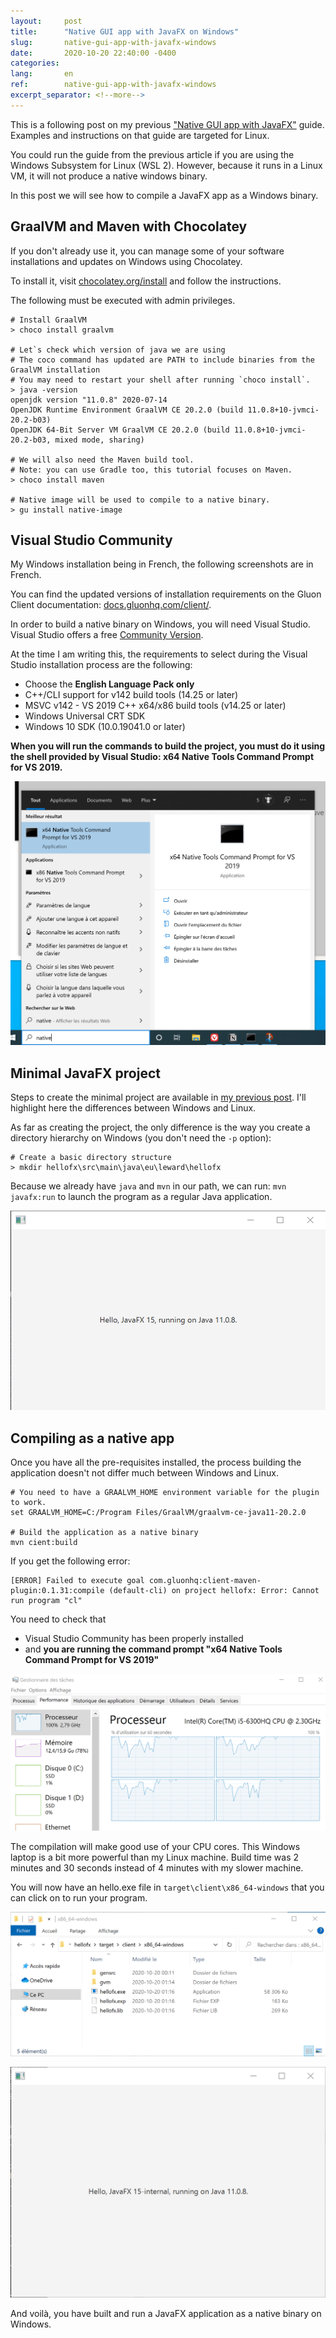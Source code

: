 ```yaml
---
layout:     post
title:      "Native GUI app with JavaFX on Windows"
slug:       native-gui-app-with-javafx-windows
date:       2020-10-20 22:40:00 -0400
categories:
lang:       en
ref:        native-gui-app-with-javafx-windows
excerpt_separator: <!--more-->
---
```


This is a following post on my previous ["Native GUI app with JavaFX"](/2020/02/19/native-gui-app-with-javafx.html) guide. Examples and instructions on that guide are targeted for Linux.

You could run the guide from the previous article if you are using the Windows Subsystem for Linux (WSL 2). However, because it runs in a Linux VM, it will not produce a native windows binary.

In this post we will see how to compile a JavaFX app as a Windows binary.

<!--more-->

## GraalVM and Maven with Chocolatey

If you don't already use it, you can manage some of your software installations and updates on Windows using Chocolatey.

To install it, visit [chocolatey.org/install](https://chocolatey.org/install) and follow the instructions.

The following must be executed with admin privileges.

```shell
# Install GraalVM
> choco install graalvm

# Let`s check which version of java we are using
# The coco command has updated are PATH to include binaries from the GraalVM installation
# You may need to restart your shell after running `choco install`.
> java -version
openjdk version "11.0.8" 2020-07-14
OpenJDK Runtime Environment GraalVM CE 20.2.0 (build 11.0.8+10-jvmci-20.2-b03)
OpenJDK 64-Bit Server VM GraalVM CE 20.2.0 (build 11.0.8+10-jvmci-20.2-b03, mixed mode, sharing)

# We will also need the Maven build tool.
# Note: you can use Gradle too, this tutorial focuses on Maven.
> choco install maven

# Native image will be used to compile to a native binary.
> gu install native-image
```

## Visual Studio Community

My Windows installation being in French, the following screenshots are in French.

You can find the updated versions of installation requirements on the Gluon Client documentation: [docs.gluonhq.com/client/](http://docs.gluonhq.com/client/).

In order to build a native binary on Windows, you will need Visual Studio. Visual Studio offers a free [Community Version](https://visualstudio.microsoft.com/vs/).

At the time I am writing this, the requirements to select during the Visual Studio installation process are the following:

- Choose the **English Language Pack only**
- C++/CLI support for v142 build tools (14.25 or later)
- MSVC v142 - VS 2019 C++ x64/x86 build tools (v14.25 or later)
- Windows Universal CRT SDK
- Windows 10 SDK (10.0.19041.0 or later)

**When you will run the commands to build the project, you must do it using the shell provided by Visual Studio: x64 Native Tools Command Prompt for VS 2019.**

![Run "x64 Native Tools Command Prompt for VS 2019" from start menu](/assets/2020-10-20-native-gui-app-with-javafx-windows/run-native-tools-command.png)

## Minimal JavaFX project

Steps to create the minimal project are available in [my previous post](/2020/02/19/native-gui-app-with-javafx.html). 
I'll highlight here the differences between Windows and Linux.

As far as creating the project, the only difference is the way you create a directory hierarchy on Windows (you don't need the `-p` option):

```shell
# Create a basic directory structure
> mkdir hellofx\src\main\java\eu\leward\hellofx
```

Because we already have `java` and `mvn` in our path, we can run: `mvn javafx:run` to launch the program as a regular Java application.

![The JavaFX application running on Windows](/assets/2020-10-20-native-gui-app-with-javafx-windows/javafx-run-traditional.png)

## Compiling as a native app

Once you have all the pre-requisites installed, the process building the application doesn't not differ much between Windows and Linux.

```shell
# You need to have a GRAALVM_HOME environment variable for the plugin to work. 
set GRAALVM_HOME=C:/Program Files/GraalVM/graalvm-ce-java11-20.2.0

# Build the application as a native binary
mvn cient:build
```

If you get the following error: 

```
[ERROR] Failed to execute goal com.gluonhq:client-maven-plugin:0.1.31:compile (default-cli) on project hellofx: Error: Cannot run program "cl"
```

You need to check that 
 - Visual Studio Community has been properly installed 
 - and **you are running the command prompt "x64 Native Tools Command Prompt for VS 2019"**

![Windows Task Manager during the compilation of the program](/assets/2020-10-20-native-gui-app-with-javafx-windows/task-manager.png)

The compilation will make good use of your CPU cores. 
This Windows laptop is a bit more powerful than my Linux machine. Build time was 2 minutes and 30 seconds instead of 4 minutes with my slower machine.

You will now have an hello.exe file in `target\client\x86_64-windows` that you can click on to run your program.

![The .exe file in File Explorer](/assets/2020-10-20-native-gui-app-with-javafx-windows/exe-file.png)

![The JavaFX application running from a native binary](/assets/2020-10-20-native-gui-app-with-javafx-windows/javafx-run-compiled.png)

And voilà, you have built and run a JavaFX application as a native binary on Windows.